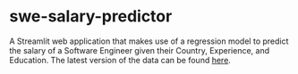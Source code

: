 # swe-salary-predictor
A Streamlit web application that makes use of a regression model to predict the salary of a Software Engineer given their Country, Experience, and Education.
The latest version of the data can be found <a href="https://insights.stackoverflow.com/survey/" target="_blank">here</a>.

##